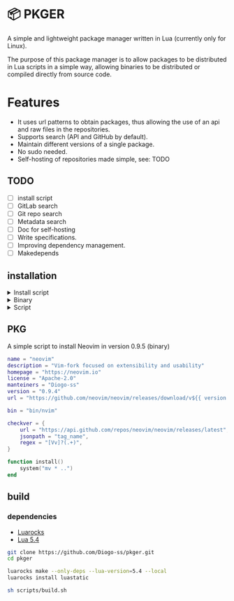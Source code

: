 # 📦 PKGER

A simple and lightweight package manager written in Lua (currently only for Linux).

The purpose of this package manager is to allow packages to be distributed in Lua scripts in a simple way, allowing binaries to be distributed or compiled directly from source code.

# Features

- It uses url patterns to obtain packages, thus allowing the use of an api and raw files in the repositories.
- Supports search (API and GitHub by default).
- Maintain different versions of a single package.
- No sudo needed.
- Self-hosting of repositories made simple, see: TODO

## TODO

- [ ] install script
- [ ] GitLab search
- [ ] Git repo search
- [ ] Metadata search
- [ ] Doc for self-hosting
- [ ] Write specifications.
- [ ] Improving dependency management.
- [ ] Makedepends

## installation

<details> <summary>Install script</summary>
  
```sh
TODO
```

</details>

<details> <summary>Binary</summary>
  
Download the latest version at: [latest](https://github.com/Diogo-ss/pkger/releases/latest)

</details>

<details> <summary>Script</summary>
You can use the package manager without compiling.

### dependencies

- [Luarocks](https://github.com/luarocks/luarocks/wiki/Download)
- [Lua 5.4](https://www.lua.org/download.html)

```sh
git clone https://github.com/Diogo-ss/pkger.git
cd pkger

luarocks make --only-deps --lua-version=5.4 --local

lua src/main.lua --help
```

</details>

## PKG

A simple script to install Neovim in version 0.9.5 (binary)

```lua
name = "neovim"
description = "Vim-fork focused on extensibility and usability"
homepage = "https://neovim.io"
license = "Apache-2.0"
manteiners = "Diogo-ss"
version = "0.9.4"
url = "https://github.com/neovim/neovim/releases/download/v${{ version }}/nvim-linux64.tar.gz"

bin = "bin/nvim"

checkver = {
	url = "https://api.github.com/repos/neovim/neovim/releases/latest",
	jsonpath = "tag_name",
	regex = "[Vv]?(.+)",
}

function install()
	system("mv * ..")
end
```


## build

### dependencies

- [Luarocks](https://github.com/luarocks/luarocks/wiki/Download)
- [Lua 5.4](https://www.lua.org/download.html)

```sh
git clone https://github.com/Diogo-ss/pkger.git
cd pkger

luarocks make --only-deps --lua-version=5.4 --local
luarocks install luastatic

sh scripts/build.sh
```
